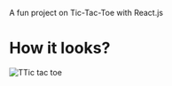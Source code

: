 A fun project on Tic-Tac-Toe with React.js

# How it looks?
![TTic tac toe](https://user-images.githubusercontent.com/52715774/81704486-7d31c480-948b-11ea-8f44-1af48f0ddc99.png)

